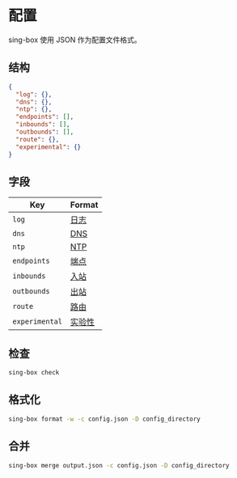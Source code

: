 # 配置

sing-box 使用 JSON 作为配置文件格式。

## 结构

```json
{
  "log": {},
  "dns": {},
  "ntp": {},
  "endpoints": [],
  "inbounds": [],
  "outbounds": [],
  "route": {},
  "experimental": {}
}
```

## 字段

| Key            | Format                    |
| -------------- | ------------------------- |
| `log`          | [日志](./log)             |
| `dns`          | [DNS](./dns/)             |
| `ntp`          | [NTP](./ntp)              |
| `endpoints`    | [端点](./endpoint/)       |
| `inbounds`     | [入站](./inbound/)        |
| `outbounds`    | [出站](./outbound/)       |
| `route`        | [路由](./route/)          |
| `experimental` | [实验性](./experimental/) |

## 检查

```bash
sing-box check
```

## 格式化

```bash
sing-box format -w -c config.json -D config_directory
```

## 合并

```bash
sing-box merge output.json -c config.json -D config_directory
```
